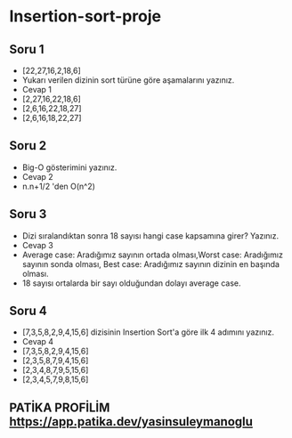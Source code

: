 # Insertion-sort-proje
## Soru 1
* [22,27,16,2,18,6]
* Yukarı verilen dizinin sort türüne göre aşamalarını yazınız.
* Cevap 1
* [2,27,16,22,18,6]
* [2,6,16,22,18,27]
* [2,6,16,18,22,27]
## Soru 2
* Big-O gösterimini yazınız.
* Cevap 2
* n.n+1/2 'den O(n^2)
## Soru 3
* Dizi sıralandıktan sonra 18 sayısı hangi case kapsamına girer? Yazınız.
* Cevap 3
* Average case: Aradığımız sayının ortada olması,Worst case: Aradığımız sayının sonda olması, Best case: Aradığımız sayının dizinin en başında olması.
* 18 sayısı ortalarda bir sayı olduğundan dolayı average case.
## Soru 4
* [7,3,5,8,2,9,4,15,6] dizisinin Insertion Sort'a göre ilk 4 adımını yazınız.
* Cevap 4
* [7,3,5,8,2,9,4,15,6]
* [2,3,5,8,7,9,4,15,6]
* [2,3,4,8,7,9,5,15,6]
* [2,3,4,5,7,9,8,15,6]
## PATİKA PROFİLİM https://app.patika.dev/yasinsuleymanoglu
